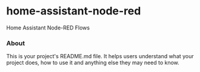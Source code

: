 home-assistant-node-red
=======================

Home Assistant Node-RED Flows

### About

This is your project's README.md file. It helps users understand what your
project does, how to use it and anything else they may need to know.